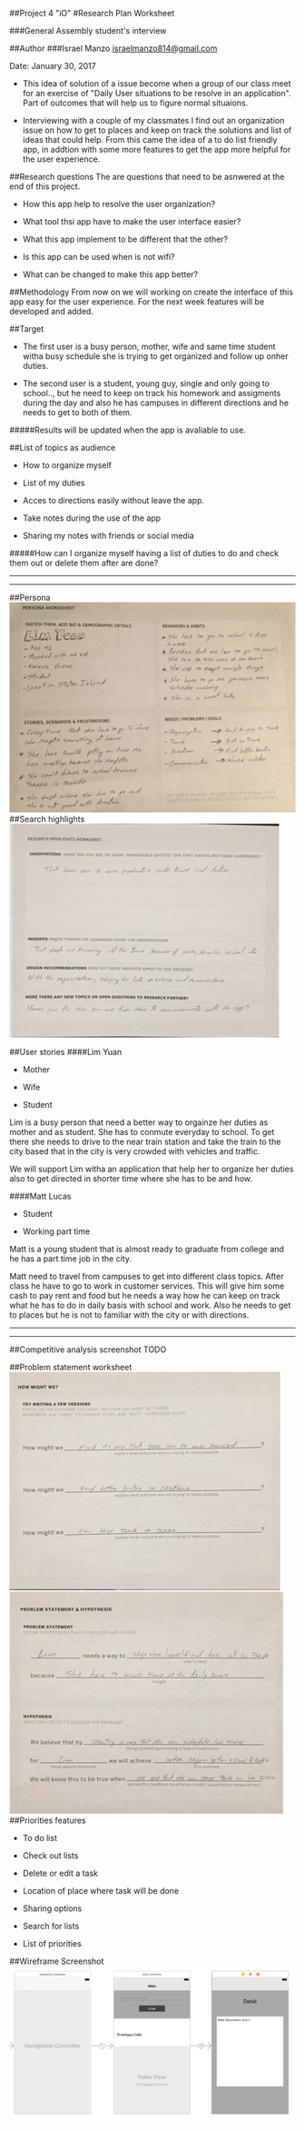 ##Project 4 "iO"
#Research Plan Worksheet 

###General Assembly student's interview

##Author
###Israel Manzo
<israelmanzo814@gmail.com>

Date: January 30, 2017

- This idea of solution of a issue become when a group of our class meet for an exercise of "Daily User situations to be resolve in an application". Part of outcomes that will help us to figure normal situaions. 

- Interviewing with a couple of my classmates I find out an organization issue on how to get to places and keep on track the solutions and list of ideas that could help. From this came the idea of a to do list friendly app, in addtion with some more features to get the app more helpful for the user experience.

##Research questions
The are questions that need to be asnwered at the end of this project.

* How this app help to resolve the user organization?

* What tool thsi app have to make the user interface easier?
* What this app implement to be different that the other?
* Is this app can be used when is not wifi?

* What can be changed to make this app better?

##Methodology
From now on we will working on create the interface of this app easy for the user experience. For the next week features will be developed and added.

##Target
* The first user is a busy person, mother, wife and same time student witha busy schedule she is trying to get organized and follow up onher duties.

* The second user is a student, young guy, single and only going to school.., but he need to keep on track his homework and assigments during the day and also he has campuses in different directions and he needs to get to both of them.

#####Results will be updated when the app is avaliable to use.

##List of topics as audience
* How to organize myself

* List of my duties

* Acces to directions easily without leave the app.

* Take notes during the use of the app

* Sharing my notes with friends or social media

#####How can I organize myself having a list of duties to do and check them out or delete them after are done? 

___________
-----------

##Persona
![Alt Image Text](images/persona.jpg)
##Search highlights
![Alt Image Text](images/research.png)

##User stories
####Lim Yuan
* Mother

* Wife

* Student

Lim is a busy person that need a better way to orgainze her duties as mother and as student. She has to conmute everyday to school. To get there she needs to drive to the near train station and take the train to the city based that in the city is very crowded with vehicles and traffic.

We will support Lim witha an application that help her to organize her duties also to get directed in shorter time where she has to be and how.

####Matt Lucas
* Student

* Working part time

Matt is a young student that is almost ready to graduate from college and he has a part time job in the city. 

Matt need to travel from campuses to get into different class topics. After class he have to go to work in customer services. This will give him some cash to pay rent and food but he needs a way how he can keep on track what he has to do in daily basis with school and work. Also he needs to get to places but he is not to familiar with the city or with directions.

--------------
--------------

##Competitive analysis screenshot
TODO

##Problem statement worksheet
![Alt Image Text](images/Screen-Shot-might.png)
![Alt Image Text](images/Screen-Shot-statement.png)
##Priorities features
* To do list

* Check out lists

* Delete or edit a task

* Location of place where task will be done

* Sharing options

* Search for lists

* List of priorities

##Wireframe Screenshot
![Alt Image Text](images/Screen-Shot.png)








